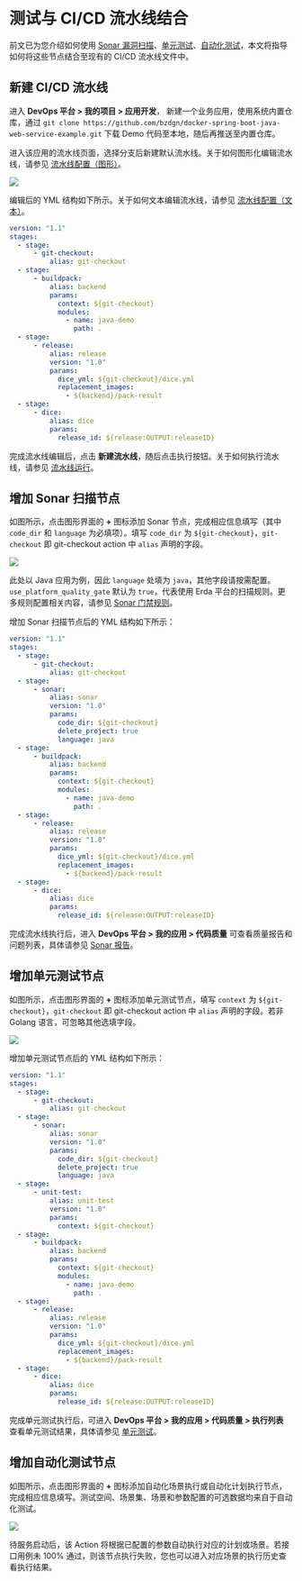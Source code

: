 # 测试与 CI/CD 流水线结合

前文已为您介绍如何使用 [Sonar 漏洞扫描](./sonar-report.md)、[单元测试](./unit-test.md)、[自动化测试](./auto-test-getting-started.md)，本文将指导如何将这些节点结合至现有的 CI/CD 流水线文件中。

## 新建 CI/CD 流水线

进入 **DevOps 平台 > 我的项目 > 应用开发**， 新建一个业务应用，使用系统内置仓库，通过 `git clone https://github.com/bzdgn/docker-spring-boot-java-web-service-example.git` 下载 Demo 代码至本地，随后再推送至内置仓库。

进入该应用的流水线页面，选择分支后新建默认流水线。关于如何图形化编辑流水线，请参见 [流水线配置（图形）](../cicd-pipeline/pipeline-yml-graph.md)。

![](https://terminus-paas.oss-cn-hangzhou.aliyuncs.com/paas-doc/2021/08/23/aaa0c86e-0f48-47ae-8608-19984799c34f.png)

编辑后的 YML 结构如下所示。关于如何文本编辑流水线，请参见 [流水线配置（文本）](../cicd-pipeline/pipeline-yml-config.md)。

```yaml
version: "1.1"
stages:
  - stage:
      - git-checkout:
          alias: git-checkout
  - stage:
      - buildpack:
          alias: backend
          params:
            context: ${git-checkout}
            modules:
              - name: java-demo
                path: .
  - stage:
      - release:
          alias: release
          version: "1.0"
          params:
            dice_yml: ${git-checkout}/dice.yml
            replacement_images:
              - ${backend}/pack-result
  - stage:
      - dice:
          alias: dice
          params:
            release_id: ${release:OUTPUT:releaseID}
```

完成流水线编辑后，点击 **新建流水线**，随后点击执行按钮。关于如何执行流水线，请参见 [流水线运行](../cicd-pipeline/pipeline-execution.md)。

## 增加 Sonar 扫描节点

如图所示，点击图形界面的 **+** 图标添加 Sonar 节点，完成相应信息填写（其中 `code_dir` 和 `language` 为必填项）。填写 `code_dir` 为 `${git-checkout}`，`git-checkout` 即 git-checkout action 中 `alias` 声明的字段。

![](https://terminus-paas.oss-cn-hangzhou.aliyuncs.com/paas-doc/2021/08/23/daa5aec5-01c2-4815-b95d-12311dc47917.png)

此处以 Java 应用为例，因此 `language` 处填为 `java`，其他字段请按需配置。 `use_platform_quality_gate` 默认为 `true`，代表使用 Erda 平台的扫描规则。更多规则配置相关内容，请参见 [Sonar 门禁规则](./sonar-quality-gate.md)。

增加 Sonar 扫描节点后的 YML 结构如下所示：

```yaml
version: "1.1"
stages:
  - stage:
      - git-checkout:
          alias: git-checkout
  - stage:
      - sonar:
          alias: sonar
          version: "1.0"
          params:
            code_dir: ${git-checkout}
            delete_project: true
            language: java
  - stage:
      - buildpack:
          alias: backend
          params:
            context: ${git-checkout}
            modules:
              - name: java-demo
                path: .
  - stage:
      - release:
          alias: release
          version: "1.0"
          params:
            dice_yml: ${git-checkout}/dice.yml
            replacement_images:
              - ${backend}/pack-result
  - stage:
      - dice:
          alias: dice
          params:
            release_id: ${release:OUTPUT:releaseID}
```

完成流水线执行后，进入 **DevOps 平台 > 我的应用 > 代码质量** 可查看质量报告和问题列表，具体请参见 [Sonar 报告](./sonar-report.md)。

## 增加单元测试节点

如图所示，点击图形界面的 **+** 图标添加单元测试节点，填写 `context` 为 `${git-checkout}`，`git-checkout` 即 git-checkout action 中 `alias` 声明的字段。若非 Golang 语言，可忽略其他选填字段。

![](https://terminus-paas.oss-cn-hangzhou.aliyuncs.com/paas-doc/2021/08/23/89eb0808-cba7-4c34-b313-218196fe1d0a.png)

增加单元测试节点后的 YML 结构如下所示：

```yaml
version: "1.1"
stages:
  - stage:
      - git-checkout:
          alias: git-checkout
  - stage:
      - sonar:
          alias: sonar
          version: "1.0"
          params:
            code_dir: ${git-checkout}
            delete_project: true
            language: java
  - stage:
      - unit-test:
          alias: unit-test
          version: "1.0"
          params:
            context: ${git-checkout}
  - stage:
      - buildpack:
          alias: backend
          params:
            context: ${git-checkout}
            modules:
              - name: java-demo
                path: .
  - stage:
      - release:
          alias: release
          version: "1.0"
          params:
            dice_yml: ${git-checkout}/dice.yml
            replacement_images:
              - ${backend}/pack-result
  - stage:
      - dice:
          alias: dice
          params:
            release_id: ${release:OUTPUT:releaseID}
```

完成单元测试执行后，可进入 **DevOps 平台 > 我的应用 > 代码质量 > 执行列表** 查看单元测试结果，具体请参见 [单元测试](./unit-test.md)。 

## 增加自动化测试节点

如图所示，点击图形界面的 **+** 图标添加自动化场景执行或自动化计划执行节点，完成相应信息填写。测试空间、场景集、场景和参数配置的可选数据均来自于自动化测试。

![](https://terminus-paas.oss-cn-hangzhou.aliyuncs.com/paas-doc/2021/08/23/a614cd01-7902-4765-ad62-f96234818a01.png)

待服务启动后，该 Action 将根据已配置的参数自动执行对应的计划或场景。若接口用例未 100% 通过，则该节点执行失败，您也可以进入对应场景的执行历史查看执行结果。

